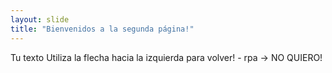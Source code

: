 ```yaml
---
layout: slide
title: "Bienvenidos a la segunda página!"
---
```

Tu texto
Utiliza la flecha hacia la izquierda para volver! - rpa -> NO QUIERO!
